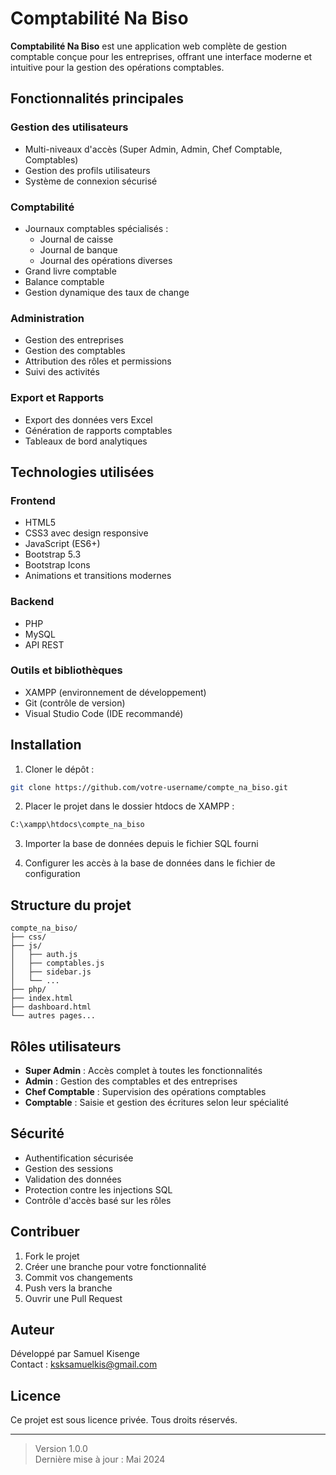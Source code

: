 # Comptabilité Na Biso

**Comptabilité Na Biso** est une application web complète de gestion comptable conçue pour les entreprises, offrant une interface moderne et intuitive pour la gestion des opérations comptables.

## Fonctionnalités principales

### Gestion des utilisateurs
- Multi-niveaux d'accès (Super Admin, Admin, Chef Comptable, Comptables)
- Gestion des profils utilisateurs
- Système de connexion sécurisé

### Comptabilité
- Journaux comptables spécialisés :
  - Journal de caisse
  - Journal de banque
  - Journal des opérations diverses
- Grand livre comptable
- Balance comptable
- Gestion dynamique des taux de change

### Administration
- Gestion des entreprises
- Gestion des comptables
- Attribution des rôles et permissions
- Suivi des activités

### Export et Rapports
- Export des données vers Excel
- Génération de rapports comptables
- Tableaux de bord analytiques

## Technologies utilisées

### Frontend
- HTML5
- CSS3 avec design responsive
- JavaScript (ES6+)
- Bootstrap 5.3
- Bootstrap Icons
- Animations et transitions modernes

### Backend
- PHP
- MySQL
- API REST

### Outils et bibliothèques
- XAMPP (environnement de développement)
- Git (contrôle de version)
- Visual Studio Code (IDE recommandé)

## Installation

1. Cloner le dépôt :
```bash
git clone https://github.com/votre-username/compte_na_biso.git
```

2. Placer le projet dans le dossier htdocs de XAMPP :
```bash
C:\xampp\htdocs\compte_na_biso
```

3. Importer la base de données depuis le fichier SQL fourni

4. Configurer les accès à la base de données dans le fichier de configuration

## Structure du projet

```
compte_na_biso/
├── css/
├── js/
│   ├── auth.js
│   ├── comptables.js
│   ├── sidebar.js
│   └── ...
├── php/
├── index.html
├── dashboard.html
└── autres pages...
```

## Rôles utilisateurs

- **Super Admin** : Accès complet à toutes les fonctionnalités
- **Admin** : Gestion des comptables et des entreprises
- **Chef Comptable** : Supervision des opérations comptables
- **Comptable** : Saisie et gestion des écritures selon leur spécialité

## Sécurité

- Authentification sécurisée
- Gestion des sessions
- Validation des données
- Protection contre les injections SQL
- Contrôle d'accès basé sur les rôles

## Contribuer

1. Fork le projet
2. Créer une branche pour votre fonctionnalité
3. Commit vos changements
4. Push vers la branche
5. Ouvrir une Pull Request

## Auteur

Développé par Samuel Kisenge  
Contact : [ksksamuelkis@gmail.com](mailto:ksksamuelkis@gmail.com)

## Licence

Ce projet est sous licence privée. Tous droits réservés.

---

> Version 1.0.0  
> Dernière mise à jour : Mai 2024
